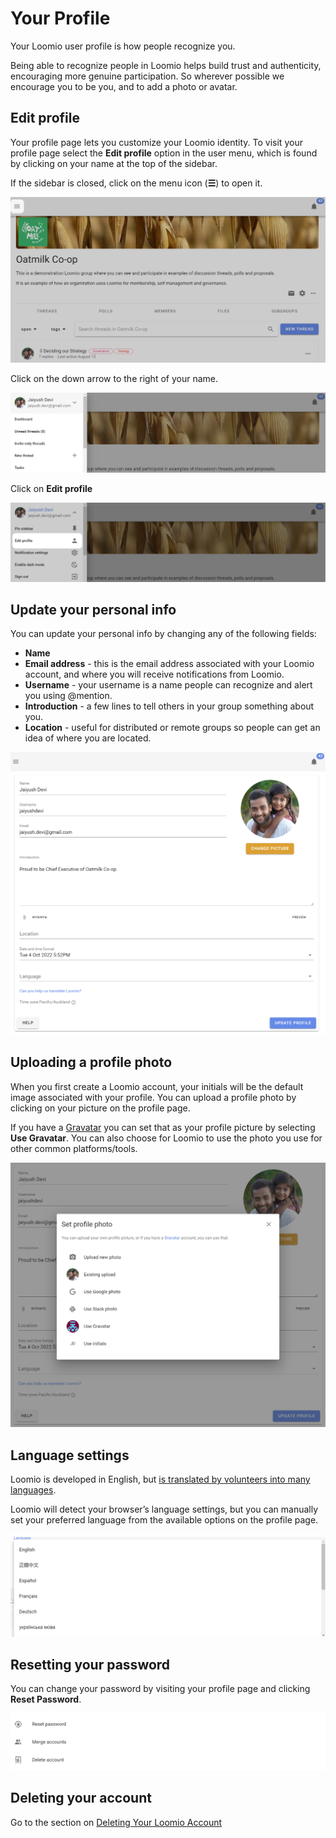 # Your Profile
Your Loomio user profile is how people recognize you.  

Being able to recognize people in Loomio helps build trust and authenticity, encouraging more genuine participation.  So wherever possible we encourage you to be you, and to add a photo or avatar.

## Edit profile

Your profile page lets you customize your Loomio identity. To visit your profile page select the **Edit profile** option in the user menu, which is found by clicking on your name at the top of the sidebar. 

If the sidebar is closed, click on the menu icon (**☰**) to open it.

![](sidebar_menu.png)

Click on the down arrow to the right of your name.

![](sidebar_profile.png)

Click on **Edit profile**

![](edit_profile.png)

## Update your personal info

You can update your personal info by changing any of the following fields:

* **Name**
* **Email address** - this is the email address associated with your Loomio account, and where you will receive notifications from Loomio.
* **Username** - your username is a name people can recognize and alert you using @mention.
* **Introduction** - a few lines to tell others in your group something about you.
* **Location** - useful for distributed or remote groups so people can get an idea of where you are located.

![](user_profile.png)

## Uploading a profile photo
When you first create a Loomio account, your initials will be the default image associated with your profile. You can upload a profile photo by clicking on your picture on the profile page. 

If you have a [Gravatar](https://en.gravatar.com/) you can set that as your profile picture by selecting **Use Gravatar**. You can also choose for Loomio to use the photo you use for other common platforms/tools.

![](profile_photo.png)

## Language settings
Loomio is developed in English, but [is translated by volunteers into many languages](https://www.loomio.com/g/cpaM3Hsv/loomio-community-translation).

Loomio will detect your browser’s language settings, but you can manually set your preferred language from the available options on the profile page.

![](profile_language.png)

## Resetting your password
You can change your password by visiting your profile page and clicking **Reset Password**.

![](reset_password.png#width-80)

## Deleting your account

Go to the section on [Deleting Your Loomio Account](../deleting_your_account)
